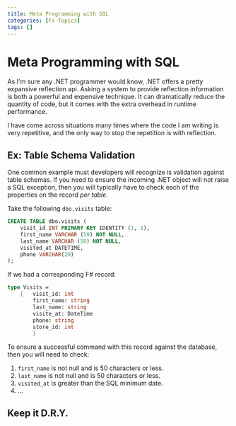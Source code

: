 ```yaml
---
title: Meta Programming with SQL
categories: [Fs-Topics]
tags: []
---
```


# Meta Programming with SQL

As I'm sure any .NET programmer would know, .NET offers a pretty expansive reflection api.  Asking a system to provide reflection information is both a powerful and expensive technique.  It can dramatically reduce the quantity of code, but it comes with the extra overhead in runtime performance.  

I have come across situations many times where the code I am writing is very repetitive, and the only way to stop the repetition is with reflection.  

## Ex: Table Schema Validation

One common example must developers will recognize is validation against table schemas.  If you need to ensure the incoming .NET object will not raise a SQL exception, then you will typically have to check each of the properties on the record *per table*.  

Take the following `dbo.visits` table:

```sql
CREATE TABLE dbo.visits (
    visit_id INT PRIMARY KEY IDENTITY (1, 1),
    first_name VARCHAR (50) NOT NULL,
    last_name VARCHAR (50) NOT NULL,
    visited_at DATETIME,
    phone VARCHAR(20)
);
```

If we had a corresponding F# record:

```fsharp
type Visits =
    {   visit_id: int
        first_name: string
        last_name: string
        visite_at: DateTime
        phone: string
        store_id: int
        }
```

To ensure a successful command with this record against the database, then you will need to check:

1. `first_name` is not null and is 50 characters or less.
2. `last_name` is not null and is 50 characters or less.
3. `visited_at` is greater than the SQL minimum date.
4. ...

<!-- TODO:  Setup a Docker SQL Host and query against the INFORMATION_SCHEMA. -->

## Keep it D.R.Y.
